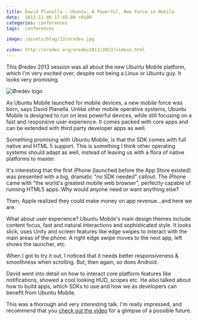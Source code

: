 ```yaml
---
title: David Planella - Ubuntu, A Powerful, New Force in Mobile
date:  2013-11-08 17:45:00 +0100
categories: conferences
tags:  conferences

image: /assets/blog/13/oredev.jpg

video: http://oredev.org/oredev2013/2013/videos.html
---
```


This Øredev 2013 session was all about the new Ubuntu Mobile platform, which I'm
very excited over, despite not being a Linux or Ubuntu guy. It looks very promising.

![Øredev logo]({{page.image}})

As Ubuntu Mobile launched for mobile devices, a new mobile force was born, says David Planella. Unlike other mobile operative systems, Ubuntu Mobile is designed to run on less powerful devices, while still focusing on a fast and responsive user experience. It comes packed with core apps and can be extended with third party developer apps as well.
 
Something promising with Ubuntu Mobile, is that the SDK comes with full native and HTML 5 support. This is something I think other operating systems should adapt as well, instead of leaving us with a flora of native platforms to master.

It's interesting that the first iPhone (launched before the App Store existed) was presented with a big, dramatic "no SDK needed" callout. The iPhone came with "the world's greatest mobile web browser", perfectly capable of running HTML5 apps. Why would anyone need or want anything else?

Then, Apple realized they could make money on app revenue...and here we are.

What about user experience? Ubuntu Mobile's main design themes include content focus, fast and natural interactions and sophisticated style. It looks slick, uses Unity and screen features like edge swipes to interact with the main areas of the phone. A right edge swipe moves to the next app, left shows the launcher, etc.

When I got to try it out, I noticed that it needs better responsiveness & smoothness when scrolling. But, then again, so does Android.

David went into detail on how to interact core platform features like notifications, showed a cool looking HUD, scopes etc. He also talked about how to build apps, which SDKs to use and how we as developers can benefit from Ubuntu Mobile.

This was a thorough and very interesting talk. I'm really impressed, and recommend that you [check out the video]({{page.video}}) for a glimpse of a possible future.